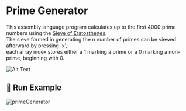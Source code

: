 # Prime Generator
This assembly language program calculates up to the first 4000 prime numbers using the [Sieve of Eratosthenes](https://en.wikipedia.org/wiki/Sieve_of_Eratosthenes).<br>
The sieve formed in generating the n number of primes can be viewed afterward by pressing 'x', <br>
each array index stores either a 1 marking a prime or a 0 marking a non-prime, beginning with 0.

![Alt Text](https://upload.wikimedia.org/wikipedia/commons/b/b9/Sieve_of_Eratosthenes_animation.gif)
## :large_orange_diamond: Run Example

![primeGenerator](https://github.com/user-attachments/assets/90deabd3-11da-4c38-952f-174cc011ca63)
